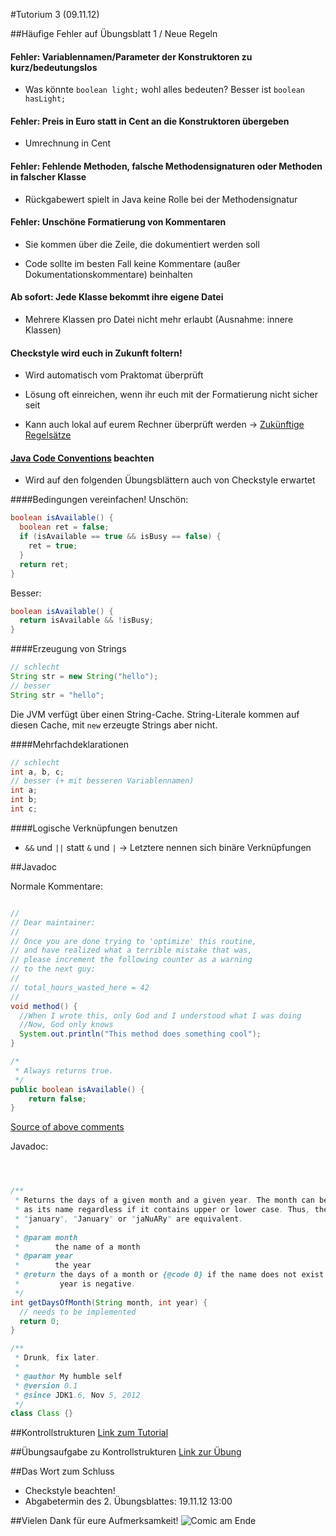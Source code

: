 #Tutorium 3 (09.11.12)

##Häufige Fehler auf Übungsblatt 1 / Neue Regeln

#### Fehler: Variablennamen/Parameter der Konstruktoren zu kurz/bedeutungslos
- Was könnte `boolean light;` wohl alles bedeuten? Besser ist `boolean hasLight;`

#### Fehler: Preis in Euro statt in Cent an die Konstruktoren übergeben
- Umrechnung in Cent

#### Fehler: Fehlende Methoden, falsche Methodensignaturen oder Methoden in falscher Klasse
- Rückgabewert spielt in Java keine Rolle bei der Methodensignatur

#### Fehler: Unschöne Formatierung von Kommentaren
- Sie kommen über die Zeile, die dokumentiert werden soll

- Code sollte im besten Fall keine Kommentare (außer Dokumentationskommentare) beinhalten

#### Ab sofort: Jede Klasse bekommt ihre eigene Datei
- Mehrere Klassen pro Datei nicht mehr erlaubt (Ausnahme: innere Klassen)

#### Checkstyle wird euch in Zukunft foltern!
- Wird automatisch vom Praktomat überprüft

- Lösung oft einreichen, wenn ihr euch mit der Formatierung nicht sicher seit

- Kann auch lokal auf eurem Rechner überprüft werden → [Zukünftige Regelsätze](http://baldur.iti.uka.de/programmieren/)

#### [Java Code Conventions](http://www.oracle.com/technetwork/java/codeconv-138413.html) beachten
- Wird auf den folgenden Übungsblättern auch von Checkstyle erwartet

####Bedingungen vereinfachen!
Unschön:
```java
boolean isAvailable() {
  boolean ret = false;
  if (isAvailable == true && isBusy == false) {
    ret = true;
  }
  return ret;
}
```
Besser:
```java
boolean isAvailable() {
  return isAvailable && !isBusy;
}
```

####Erzeugung von Strings
```java
// schlecht
String str = new String("hello");
// besser
String str = "hello";
```
Die JVM verfügt über einen String-Cache. String-Literale kommen auf diesen Cache, mit `new` erzeugte Strings aber nicht.

####Mehrfachdeklarationen
```java
// schlecht
int a, b, c;
// besser (+ mit besseren Variablennamen)
int a;
int b;
int c;
```

####Logische Verknüpfungen benutzen
- `&&` und `||` statt `&` und `|` → Letztere nennen sich binäre Verknüpfungen

##Javadoc

Normale Kommentare:

```java

// 
// Dear maintainer:
// 
// Once you are done trying to 'optimize' this routine,
// and have realized what a terrible mistake that was,
// please increment the following counter as a warning
// to the next guy:
// 
// total_hours_wasted_here = 42
// 
void method() {
  //When I wrote this, only God and I understood what I was doing
  //Now, God only knows
  System.out.println("This method does something cool");
}

/*
 * Always returns true.
 */
public boolean isAvailable() {
    return false;
}
```
[Source of above comments](http://stackoverflow.com/questions/184618/what-is-the-best-comment-in-source-code-you-have-ever-encountered)

Javadoc:
```java



/**
 * Returns the days of a given month and a given year. The month can be given
 * as its name regardless if it contains upper or lower case. Thus, the names
 * "january", "January" or "jaNuARy" are equivalent.
 * 
 * @param month
 *        the name of a month
 * @param year
 *        the year
 * @return the days of a month or {@code 0} if the name does not exist or the
 *         year is negative.
 */
int getDaysOfMonth(String month, int year) {
  // needs to be implemented
  return 0;
}

/**
 * Drunk, fix later.
 * 
 * @author My humble self
 * @version 0.1
 * @since JDK1.6, Nov 5, 2012
 */
class Class {}
```

##Kontrollstrukturen
[Link zum Tutorial](../java-tutorial/kontrollstrukturen.md)

##Übungsaufgabe zu Kontrollstrukturen
[Link zur Übung](../java-tutorial/kontrollstrukturen-uebung.md)

##Das Wort zum Schluss
- Checkstyle beachten!
- Abgabetermin des 2. Übungsblattes: 19.11.12 13:00

##Vielen Dank für eure Aufmerksamkeit!
![Comic am Ende](http://geekandpoke.typepad.com/.a/6a00d8341d3df553ef017617629460970c-pi)
